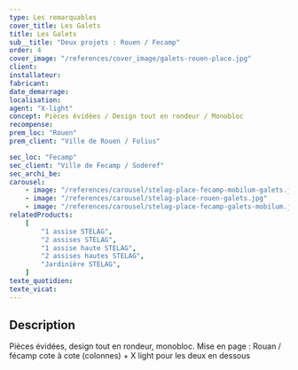 ```yaml
---
type: Les remarquables
cover_title: Les Galets
title: Les Galets
sub__title: "Deux projets : Rouen / Fecamp"
order: 4
cover_image: "/references/cover_image/galets-rouen-place.jpg"
client:
installateur:
fabricant:
date_demarrage:
localisation:
agent: "X-light"
concept: Pièces évidées / Design tout en rondeur / Monobloc
recompense:
prem_loc: "Rouen"
prem_client: "Ville de Rouen / Folius"

sec_loc: "Fecamp"
sec_client: "Ville de Fecamp / Soderef"
sec_archi_be:
carousel:
    - image: "/references/carousel/stelag-place-fecamp-mobilum-galets.jpg"
    - image: "/references/carousel/stelag-place-rouen-galets.jpg"
    - image: "/references/carousel/stelag-place-fecamp-galets-mobilum.jpg"
relatedProducts:
    [
        "1 assise STELAG",
        "2 assises STELAG",
        "1 assise haute STELAG",
        "2 assises hautes STELAG",
        "Jardinière STELAG",
    ]
texte_quotidien:
texte_vicat:
---
```


## Description

Pièces évidées, design tout en rondeur, monobloc. Mise en page : Rouan / fécamp
cote à cote (colonnes) + X light pour les deux en dessous
